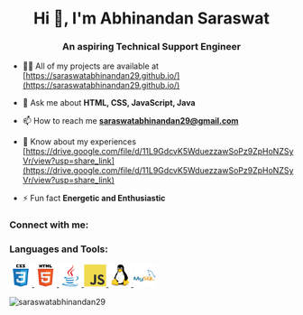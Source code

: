 <h1 align="center">Hi 👋, I'm Abhinandan Saraswat</h1>
<h3 align="center">An aspiring Technical Support Engineer</h3>

- 👨‍💻 All of my projects are available at [https://saraswatabhinandan29.github.io/](https://saraswatabhinandan29.github.io/)

- 💬 Ask me about **HTML, CSS, JavaScript, Java**

- 📫 How to reach me **saraswatabhinandan29@gmail.com**

- 📄 Know about my experiences [https://drive.google.com/file/d/11L9GdcvK5WduezzawSoPz9ZpHoNZSyVr/view?usp=share_link](https://drive.google.com/file/d/11L9GdcvK5WduezzawSoPz9ZpHoNZSyVr/view?usp=share_link)

- ⚡ Fun fact **Energetic and Enthusiastic**

<h3 align="left">Connect with me:</h3>
<p align="left">
</p>

<h3 align="left">Languages and Tools:</h3>
<p align="left"> <a href="https://www.w3schools.com/css/" target="_blank" rel="noreferrer"> <img src="https://raw.githubusercontent.com/devicons/devicon/master/icons/css3/css3-original-wordmark.svg" alt="css3" width="40" height="40"/> </a> <a href="https://www.w3.org/html/" target="_blank" rel="noreferrer"> <img src="https://raw.githubusercontent.com/devicons/devicon/master/icons/html5/html5-original-wordmark.svg" alt="html5" width="40" height="40"/> </a> <a href="https://www.java.com" target="_blank" rel="noreferrer"> <img src="https://raw.githubusercontent.com/devicons/devicon/master/icons/java/java-original.svg" alt="java" width="40" height="40"/> </a> <a href="https://developer.mozilla.org/en-US/docs/Web/JavaScript" target="_blank" rel="noreferrer"> <img src="https://raw.githubusercontent.com/devicons/devicon/master/icons/javascript/javascript-original.svg" alt="javascript" width="40" height="40"/> </a> <a href="https://www.linux.org/" target="_blank" rel="noreferrer"> <img src="https://raw.githubusercontent.com/devicons/devicon/master/icons/linux/linux-original.svg" alt="linux" width="40" height="40"/> </a> <a href="https://www.mysql.com/" target="_blank" rel="noreferrer"> <img src="https://raw.githubusercontent.com/devicons/devicon/master/icons/mysql/mysql-original-wordmark.svg" alt="mysql" width="40" height="40"/> </a> </p>

<p><img align="center" src="https://github-readme-stats.vercel.app/api/top-langs?username=saraswatabhinandan29&show_icons=true&locale=en&layout=compact" alt="saraswatabhinandan29" /></p>

